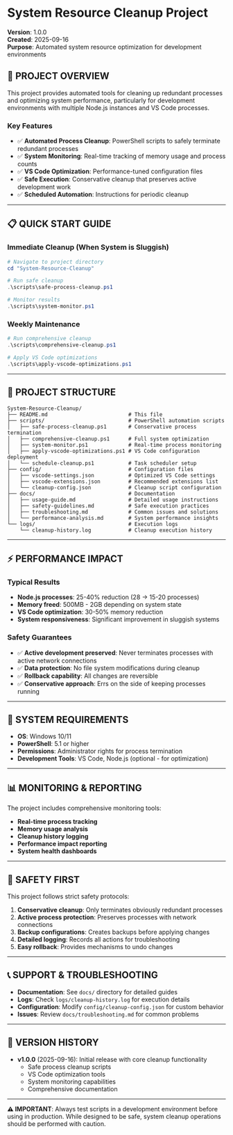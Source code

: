 # System Resource Cleanup Project

**Version**: 1.0.0  
**Created**: 2025-09-16  
**Purpose**: Automated system resource optimization for development environments

## 🎯 **PROJECT OVERVIEW**

This project provides automated tools for cleaning up redundant processes and optimizing system performance, particularly for development environments with multiple Node.js instances and VS Code processes.

### **Key Features**
- ✅ **Automated Process Cleanup**: PowerShell scripts to safely terminate redundant processes
- ✅ **System Monitoring**: Real-time tracking of memory usage and process counts
- ✅ **VS Code Optimization**: Performance-tuned configuration files
- ✅ **Safe Execution**: Conservative cleanup that preserves active development work
- ✅ **Scheduled Automation**: Instructions for periodic cleanup

---

## 📋 **QUICK START GUIDE**

### **Immediate Cleanup (When System is Sluggish)**
```powershell
# Navigate to project directory
cd "System-Resource-Cleanup"

# Run safe cleanup
.\scripts\safe-process-cleanup.ps1

# Monitor results
.\scripts\system-monitor.ps1
```

### **Weekly Maintenance**
```powershell
# Run comprehensive cleanup
.\scripts\comprehensive-cleanup.ps1

# Apply VS Code optimizations
.\scripts\apply-vscode-optimizations.ps1
```

---

## 📁 **PROJECT STRUCTURE**

```
System-Resource-Cleanup/
├── README.md                          # This file
├── scripts/                           # PowerShell automation scripts
│   ├── safe-process-cleanup.ps1       # Conservative process termination
│   ├── comprehensive-cleanup.ps1      # Full system optimization
│   ├── system-monitor.ps1             # Real-time process monitoring
│   ├── apply-vscode-optimizations.ps1 # VS Code configuration deployment
│   └── schedule-cleanup.ps1           # Task scheduler setup
├── config/                            # Configuration files
│   ├── vscode-settings.json           # Optimized VS Code settings
│   ├── vscode-extensions.json         # Recommended extensions list
│   └── cleanup-config.json            # Cleanup script configuration
├── docs/                              # Documentation
│   ├── usage-guide.md                 # Detailed usage instructions
│   ├── safety-guidelines.md           # Safe execution practices
│   ├── troubleshooting.md             # Common issues and solutions
│   └── performance-analysis.md        # System performance insights
└── logs/                              # Execution logs
    └── cleanup-history.log            # Cleanup execution history
```

---

## ⚡ **PERFORMANCE IMPACT**

### **Typical Results**
- **Node.js processes**: 25-40% reduction (28 → 15-20 processes)
- **Memory freed**: 500MB - 2GB depending on system state
- **VS Code optimization**: 30-50% memory reduction
- **System responsiveness**: Significant improvement in sluggish systems

### **Safety Guarantees**
- ✅ **Active development preserved**: Never terminates processes with active network connections
- ✅ **Data protection**: No file system modifications during cleanup
- ✅ **Rollback capability**: All changes are reversible
- ✅ **Conservative approach**: Errs on the side of keeping processes running

---

## 🔧 **SYSTEM REQUIREMENTS**

- **OS**: Windows 10/11
- **PowerShell**: 5.1 or higher
- **Permissions**: Administrator rights for process termination
- **Development Tools**: VS Code, Node.js (optional - for optimization)

---

## 📊 **MONITORING & REPORTING**

The project includes comprehensive monitoring tools:

- **Real-time process tracking**
- **Memory usage analysis**
- **Cleanup history logging**
- **Performance impact reporting**
- **System health dashboards**

---

## 🚨 **SAFETY FIRST**

This project follows strict safety protocols:

1. **Conservative cleanup**: Only terminates obviously redundant processes
2. **Active process protection**: Preserves processes with network connections
3. **Backup configurations**: Creates backups before applying changes
4. **Detailed logging**: Records all actions for troubleshooting
5. **Easy rollback**: Provides mechanisms to undo changes

---

## 📞 **SUPPORT & TROUBLESHOOTING**

- **Documentation**: See `docs/` directory for detailed guides
- **Logs**: Check `logs/cleanup-history.log` for execution details
- **Configuration**: Modify `config/cleanup-config.json` for custom behavior
- **Issues**: Review `docs/troubleshooting.md` for common problems

---

## 🔄 **VERSION HISTORY**

- **v1.0.0** (2025-09-16): Initial release with core cleanup functionality
  - Safe process cleanup scripts
  - VS Code optimization tools
  - System monitoring capabilities
  - Comprehensive documentation

---

**⚠️ IMPORTANT**: Always test scripts in a development environment before using in production. While designed to be safe, system cleanup operations should be performed with caution.
